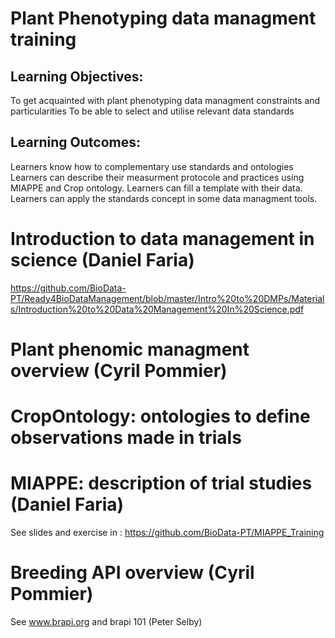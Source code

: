
# Plant Phenotyping data managment training

## Learning Objectives:

To get acquainted with plant phenotyping data managment constraints and particularities
To be able to select and utilise relevant data standards

## Learning Outcomes:

Learners know how to complementary use standards and ontologies
Learners can describe their measurment protocole and practices using MIAPPE and Crop ontology.
Learners can fill a template with their data.
Learners can apply the standards concept in some data managment tools.

# Introduction to data management in science (Daniel Faria) 
https://github.com/BioData-PT/Ready4BioDataManagement/blob/master/Intro%20to%20DMPs/Materials/Introduction%20to%20Data%20Management%20In%20Science.pdf 
# Plant phenomic managment overview (Cyril Pommier)

# CropOntology: ontologies to define observations made in trials 

# MIAPPE: description of trial studies (Daniel Faria)
See slides and exercise in : 
https://github.com/BioData-PT/MIAPPE_Training

# Breeding API overview (Cyril Pommier)
See www.brapi.org and brapi 101 (Peter Selby)
